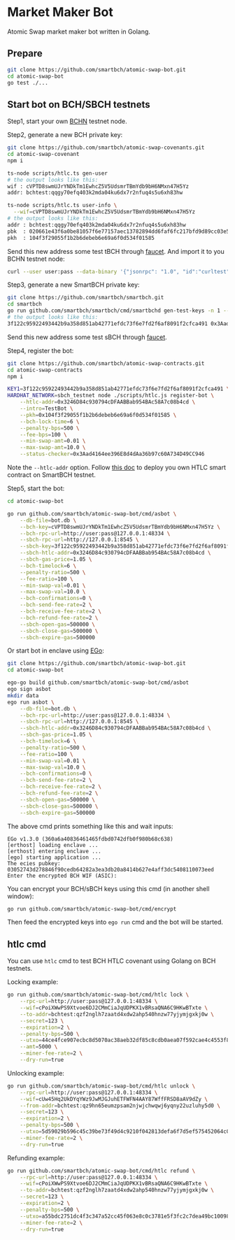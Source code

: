 # Market Maker Bot

Atomic Swap market maker bot written in Golang.




## Prepare

```bash
git clone https://github.com/smartbch/atomic-swap-bot.git
cd atomic-swap-bot
go test ./...
```



## Start bot on BCH/SBCH testnets

Step1, start your own [BCHN](https://bitcoincashnode.org/en/) testnet node.



Step2, generate a new BCH private key:

```bash
git clone https://github.com/smartbch/atomic-swap-covenants.git
cd atomic-swap-covenant
npm i

ts-node scripts/htlc.ts gen-user
# the output looks like this:
wif : cVPTD8swmUJrYNDkTm1EwhcZ5V5UdsmrTBmYdb9bH6NMxn47H5Yz
addr: bchtest:qqgy70efq403k2mda04ku6dx7r2nfuq4s5u6xh83hw

ts-node scripts/htlc.ts user-info \
  --wif=cVPTD8swmUJrYNDkTm1EwhcZ5V5UdsmrTBmYdb9bH6NMxn47H5Yz
# the output looks like this:
addr : bchtest:qqgy70efq403k2mda04ku6dx7r2nfuq4s5u6xh83hw
pbk  : 020661e43f6a0be81057f6e77157aec13782894dd6faf6fc217bfd9d89cc03e5a7
pkh  : 104f3f29055f1b2b6debeb6e69a6f0d534f01585
```

Send this new address some test tBCH through [faucet](https://tbch.googol.cash/). And import it to you BCHN testnet node:

```bash
curl --user user:pass --data-binary '{"jsonrpc": "1.0", "id":"curltest", "method": "importaddress", "params": ["bchtest:qqgy70efq403k2mda04ku6dx7r2nfuq4s5u6xh83hw", "testbot", true] }' -H 'content-type: text/plain;' http://127.0.0.1:48334/
```



Step3, generate a new SmartBCH private key:

```bash
git clone https://github.com/smartbch/smartbch.git
cd smartbch
go run github.com/smartbch/smartbch/cmd/smartbchd gen-test-keys -n 1 --show-address
# the output looks like this:
3f122c95922493442b9a358d851ab42771efdc73f6e7fd2f6af8091f2cfca491 0x3Aad4164ee396E8d4dAa36b97c60A734D49CC946
```

Send this new address some test sBCH through [faucet](http://13.214.162.63:8080/faucet).



Step4, register the bot:

```bash
git clone https://github.com/smartbch/atomic-swap-contracts.git
cd atomic-swap-contracts
npm i

KEY1=3f122c95922493442b9a358d851ab42771efdc73f6e7fd2f6af8091f2cfca491 \
HARDHAT_NETWORK=sbch_testnet node ./scripts/htlc.js register-bot \
	--htlc-addr=0x3246D84c930794cDFAABBab954BAc58A7c08b4cd \
	--intro=TestBot \
	--pkh=0x104f3f29055f1b2b6debeb6e69a6f0d534f01585 \
	--bch-lock-time=6 \
	--penalty-bps=500 \
	--fee-bps=100 \
	--min-swap-amt=0.01 \
	--max-swap-amt=10.0 \
	--status-checker=0x3Aad4164ee396E8d4dAa36b97c60A734D49CC946
```

Note the `--htlc-addr` option. Follow [this doc](https://github.com/smartbch/atomic-swap-contracts/blob/main/README.md) to deploy you own HTLC smart contract on SmartBCH testnet.



Step5, start the bot:

```bash
cd atomic-swap-bot

go run github.com/smartbch/atomic-swap-bot/cmd/asbot \
	--db-file=bot.db \
	--bch-key=cVPTD8swmUJrYNDkTm1EwhcZ5V5UdsmrTBmYdb9bH6NMxn47H5Yz \
	--bch-rpc-url=http://user:pass@127.0.0.1:48334 \
	--sbch-rpc-url=http://127.0.0.1:8545 \
	--sbch-key=3f122c95922493442b9a358d851ab42771efdc73f6e7fd2f6af8091f2cfca491 \
	--sbch-htlc-addr=0x3246D84c930794cDFAABBab954BAc58A7c08b4cd \
	--sbch-gas-price=1.05 \
	--bch-timelock=6 \
	--penalty-ratio=500 \
	--fee-ratio=100 \
	--min-swap-val=0.01 \
	--max-swap-val=10.0 \
	--bch-confirmations=0 \
	--bch-send-fee-rate=2 \
	--bch-receive-fee-rate=2 \
	--bch-refund-fee-rate=2 \
	--sbch-open-gas=500000 \
	--sbch-close-gas=500000 \
	--sbch-expire-gas=500000
```



Or start bot in enclave using [EGo](https://www.edgeless.systems/products/ego/):

```bash
git clone https://github.com/smartbch/atomic-swap-bot.git
cd atomic-swap-bot

ego-go build github.com/smartbch/atomic-swap-bot/cmd/asbot
ego sign asbot
mkdir data
ego run asbot \
	--db-file=bot.db \
	--bch-rpc-url=http://user:pass@127.0.0.1:48334 \
	--sbch-rpc-url=http://127.0.0.1:8545 \
	--sbch-htlc-addr=0x3246D84c930794cDFAABBab954BAc58A7c08b4cd \
	--sbch-gas-price=1.05 \
	--bch-timelock=6 \
	--penalty-ratio=500 \
	--fee-ratio=100 \
	--min-swap-val=0.01 \
	--max-swap-val=10.0 \
	--bch-confirmations=0 \
	--bch-send-fee-rate=2 \
	--bch-receive-fee-rate=2 \
	--bch-refund-fee-rate=2 \
	--sbch-open-gas=500000 \
	--sbch-close-gas=500000 \
	--sbch-expire-gas=500000
```

The above cmd prints something like this and wait inputs:
```
EGo v1.3.0 (360a6a40836461465fdbd0742dfb0f980b68c638)
[erthost] loading enclave ...
[erthost] entering enclave ...
[ego] starting application ...
The ecies pubkey: 03052743d278846f90cedb64282a3ea3db20a8414b627e4aff3dc5408110073eed
Enter the encrypted BCH WIF (ASIC): 
```

You can encrypt your BCH/sBCH keys using this cmd (in another shell window):

```bash
go run github.com/smartbch/atomic-swap-bot/cmd/encrypt
```

Then feed the encrypted keys into `ego run` cmd and the bot will be started.



## htlc cmd

You can use `htlc` cmd to test BCH HTLC covenant using Golang on BCH testnets.

Locking example:

```bash
go run github.com/smartbch/atomic-swap-bot/cmd/htlc lock \
    --rpc-url=http://user:pass@127.0.0.1:48334 \
	--wif=cPoiXWwPS9Xtvoe6DJ2CMmCiaJqUDPKX1vBRsaQNA6C9HKwBTxte \
	--to-addr=bchtest:qzf2nglh7zaatd4xdw2ahp540hnzw77yjymjgxkj0w \
	--secret=123 \
	--expiration=2 \
	--penalty-bps=500 \
	--utxo=44ce4fce907ecbc8d5070ac38aeb32df85c8cdb0aea07f592cae4c4553f828bc:2:9904419 \
	--amt=5000 \
	--miner-fee-rate=2 \
	--dry-run=true
```

Unlocking example:

```bash
go run github.com/smartbch/atomic-swap-bot/cmd/htlc unlock \
    --rpc-url=http://user:pass@127.0.0.1:48334 \
	--wif=cUw45Hq2UkDYqYWz9JwMJGJuhETFWFN4AAY87WffFRSD8aAV9dZy \
	--from-addr=bchtest:qz9hn65eumzpsam2njwjchwqwj6yqny22uzluhy5d0 \
	--secret=123 \
	--expiration=2 \
	--penalty-bps=500 \
	--utxo=5d59029b596c45c39be73f49d4c9210f042813defa6f7d5ef575452064c017c2:0:5000 \
	--miner-fee-rate=2 \
	--dry-run=true
```

Refunding example:

```bash
go run github.com/smartbch/atomic-swap-bot/cmd/htlc refund \
    --rpc-url=http://user:pass@127.0.0.1:48334 \
	--wif=cPoiXWwPS9Xtvoe6DJ2CMmCiaJqUDPKX1vBRsaQNA6C9HKwBTxte \
	--to-addr=bchtest:qzf2nglh7zaatd4xdw2ahp540hnzw77yjymjgxkj0w \
	--secret=123 \
	--expiration=2 \
	--penalty-bps=500 \
	--utxo=a55bdc2751dc4f3c347a52cc45f063e8c0c3781e5f3fc2c7dea49bc10098d694:0:5000 \
	--miner-fee-rate=2 \
	--dry-run=true
```

